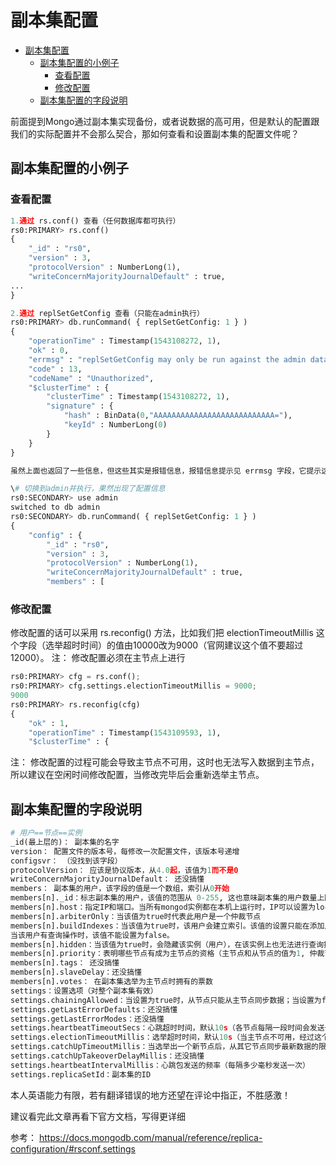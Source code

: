 # 副本集配置

- [副本集配置](#%E5%89%AF%E6%9C%AC%E9%9B%86%E9%85%8D%E7%BD%AE)
	- [副本集配置的小例子](#%E5%89%AF%E6%9C%AC%E9%9B%86%E9%85%8D%E7%BD%AE%E7%9A%84%E5%B0%8F%E4%BE%8B%E5%AD%90)
		- [查看配置](#%E6%9F%A5%E7%9C%8B%E9%85%8D%E7%BD%AE)
		- [修改配置](#%E4%BF%AE%E6%94%B9%E9%85%8D%E7%BD%AE)
	- [副本集配置的字段说明](#%E5%89%AF%E6%9C%AC%E9%9B%86%E9%85%8D%E7%BD%AE%E7%9A%84%E5%AD%97%E6%AE%B5%E8%AF%B4%E6%98%8E)

前面提到Mongo通过副本集实现备份，或者说数据的高可用，但是默认的配置跟我们的实际配置并不会那么契合，那如何查看和设置副本集的配置文件呢？

## 副本集配置的小例子
### 查看配置
```python
1.通过 rs.conf() 查看（任何数据库都可执行）
rs0:PRIMARY> rs.conf()
{
	"_id" : "rs0",
	"version" : 3,
	"protocolVersion" : NumberLong(1),
	"writeConcernMajorityJournalDefault" : true,
...
}

2.通过 replSetGetConfig 查看（只能在admin执行）
rs0:PRIMARY> db.runCommand( { replSetGetConfig: 1 } )
{
	"operationTime" : Timestamp(1543108272, 1),
	"ok" : 0,
	"errmsg" : "replSetGetConfig may only be run against the admin database.",
	"code" : 13,
	"codeName" : "Unauthorized",
	"$clusterTime" : {
		"clusterTime" : Timestamp(1543108272, 1),
		"signature" : {
			"hash" : BinData(0,"AAAAAAAAAAAAAAAAAAAAAAAAAAA="),
			"keyId" : NumberLong(0)
		}
	}
}

虽然上面也返回了一些信息，但这些其实是报错信息，报错信息提示见 errmsg 字段，它提示这个命令应该在admin数据库执行。

\# 切换到admin并执行，果然出现了配置信息
rs0:SECONDARY> use admin
switched to db admin
rs0:SECONDARY> db.runCommand( { replSetGetConfig: 1 } )
{
	"config" : {
		"_id" : "rs0",
		"version" : 3,
		"protocolVersion" : NumberLong(1),
		"writeConcernMajorityJournalDefault" : true,
		"members" : [
```

### 修改配置
修改配置的话可以采用 rs.reconfig() 方法，比如我们把 electionTimeoutMillis 这个字段（选举超时时间）的值由10000改为9000（官网建议这个值不要超过12000）。
注： 修改配置必须在主节点上进行
```python
rs0:PRIMARY> cfg = rs.conf();
rs0:PRIMARY> cfg.settings.electionTimeoutMillis = 9000;
9000
rs0:PRIMARY> rs.reconfig(cfg)
{
	"ok" : 1,
	"operationTime" : Timestamp(1543109593, 1),
	"$clusterTime" : {

```
注： 修改配置的过程可能会导致主节点不可用，这时也无法写入数据到主节点，所以建议在空闲时间修改配置，当修改完毕后会重新选举主节点。

## 副本集配置的字段说明
```python
# 用户==节点==实例
_id(最上层的)： 副本集的名字
version： 配置文件的版本号，每修改一次配置文件，该版本号递增
configsvr： （没找到该字段）
protocolVersion： 应该是协议版本，从4.0起，该值为1而不是0
writeConcernMajorityJournalDefault： 还没搞懂
members： 副本集的用户，该字段的值是一个数组，索引从0开始
members[n]._id：标志副本集的用户，该值的范围从 0-255, 这也意味副本集的用户数量上限为255, 该_id 一旦设置，不能再改变
members[n].host：指定IP和端口。当所有mongod实例都在本机上运行时，IP可以设置为localhost，否则的话设置为localhost会出错。
members[n].arbiterOnly：当该值为true时代表此用户是一个仲裁节点
members[n].buildIndexes：当该值为true时，该用户会建立索引。该值的设置只能在添加用户的时候指定（用rs.add()）, 一旦用户添加完毕，该值不能再被修改。
当该用户有查询操作时，该值不能设置为false。
members[n].hidden：当该值为true时，会隐藏该实例（用户），在该实例上也无法进行查询操作。
members[n].priority：表明哪些节点有成为主节点的资格（主节点和从节点的值为1, 仲裁节点值为0）
members[n].tags： 还没搞懂
members[n].slaveDelay：还没搞懂
members[n].votes： 在副本集选举为主节点时拥有的票数
settings：设置选项（对整个副本集有效）
settings.chainingAllowed：当设置为true时，从节点只能从主节点同步数据；当设置为false时，可以从另外的从节点同步数据
settings.getLastErrorDefaults：还没搞懂
settings.getLastErrorModes：还没搞懂
settings.heartbeatTimeoutSecs：心跳超时时间，默认10s（各节点每隔一段时间会发送一个心跳包来检测节点是否可用，如果在这个时间内节点没有响应，则认为这个节点不可用）
settings.electionTimeoutMillis：选举超时时间，默认10s（当主节点不可用，经过这个时间后，从节点会开始进行选举）
settings.catchUpTimeoutMillis：当选举出一个新节点后，从其它节点同步最新数据的限制时间
settings.catchUpTakeoverDelayMillis：还没搞懂
settings.heartbeatIntervalMillis：心跳包发送的频率（每隔多少毫秒发送一次）
settings.replicaSetId：副本集的ID

```
本人英语能力有限，若有翻译错误的地方还望在评论中指正，不胜感激！

建议看完此文章再看下官方文档，写得更详细

参考：
https://docs.mongodb.com/manual/reference/replica-configuration/#rsconf.settings
